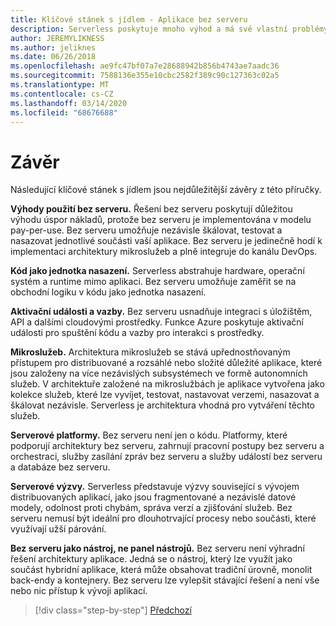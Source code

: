 ```yaml
---
title: Klíčové stánek s jídlem - Aplikace bez serveru
description: Serverless poskytuje mnoho výhod a má své vlastní problémy. Shrnutí klíčových stánek s jídlem z této příručky.
author: JEREMYLIKNESS
ms.author: jeliknes
ms.date: 06/26/2018
ms.openlocfilehash: ae9fc47bf07a7e28688942b856b4743ae7aadc36
ms.sourcegitcommit: 7588136e355e10cbc2582f389c90c127363c02a5
ms.translationtype: MT
ms.contentlocale: cs-CZ
ms.lasthandoff: 03/14/2020
ms.locfileid: "68676688"
---
```

# <a name="conclusion"></a>Závěr

Následující klíčové stánek s jídlem jsou nejdůležitější závěry z této příručky.

**Výhody použití bez serveru.** Řešení bez serveru poskytují důležitou výhodu úspor nákladů, protože bez serveru je implementována v modelu pay-per-use. Bez serveru umožňuje nezávisle škálovat, testovat a nasazovat jednotlivé součásti vaší aplikace. Bez serveru je jedinečně hodí k implementaci architektury mikroslužeb a plně integruje do kanálu DevOps.

**Kód jako jednotka nasazení.** Serverless abstrahuje hardware, operační systém a runtime mimo aplikaci. Bez serveru umožňuje zaměřit se na obchodní logiku v kódu jako jednotka nasazení.

**Aktivační události a vazby.** Bez serveru usnadňuje integraci s úložištěm, API a dalšími cloudovými prostředky. Funkce Azure poskytuje aktivační události pro spuštění kódu a vazby pro interakci s prostředky.

**Mikroslužeb.** Architektura mikroslužeb se stává upřednostňovaným přístupem pro distribuované a rozsáhlé nebo složité důležité aplikace, které jsou založeny na více nezávislých subsystémech ve formě autonomních služeb. V architektuře založené na mikroslužbách je aplikace vytvořena jako kolekce služeb, které lze vyvíjet, testovat, nastavovat verzemi, nasazovat a škálovat nezávisle. Serverless je architektura vhodná pro vytváření těchto služeb.

**Serverové platformy.** Bez serveru není jen o kódu. Platformy, které podporují architektury bez serveru, zahrnují pracovní postupy bez serveru a orchestraci, služby zasílání zpráv bez serveru a služby událostí bez serveru a databáze bez serveru.

**Serverové výzvy.** Serverless představuje výzvy související s vývojem distribuovaných aplikací, jako jsou fragmentované a nezávislé datové modely, odolnost proti chybám, správa verzí a zjišťování služeb. Bez serveru nemusí být ideální pro dlouhotrvající procesy nebo součásti, které využívají užší párování.

**Bez serveru jako nástroj, ne panel nástrojů.** Bez serveru není výhradní řešení architektury aplikace. Jedná se o nástroj, který lze využít jako součást hybridní aplikace, která může obsahovat tradiční úrovně, monolit back-endy a kontejnery. Bez serveru lze vylepšit stávající řešení a není vše nebo nic přístup k vývoji aplikací.

>[!div class="step-by-step"]
>[Předchozí](serverless-business-scenarios.md)
